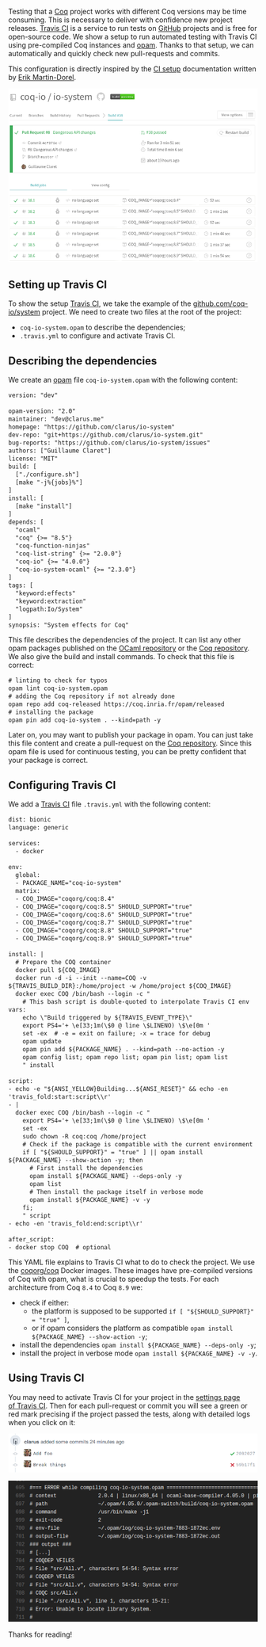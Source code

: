Testing that a&nbsp;[Coq](https://coq.inria.fr/) project works with different&nbsp;Coq versions may be time consuming. This is necessary to deliver with confidence new project releases.&nbsp;[Travis&nbsp;CI](https://travis-ci.com/) is a service to run tests on&nbsp;[GitHub](https://github.com/) projects and is free for open-source code. We show a setup to run automated testing with&nbsp;Travis&nbsp;CI using pre-compiled&nbsp;Coq instances and [opam](https://opam.ocaml.org/). Thanks to that setup, we can automatically and quickly check new pull-requests and commits.

This configuration is directly inspired by the [CI setup](https://github.com/coq-community/docker-coq/wiki/CI-setup) documentation written by [Erik Martin-Dorel](https://github.com/erikmd).

![Travis CI report on a pull-request](static/images/travis-ci/build-report.png "Travis CI report on a pull-request")

## Setting up Travis CI
To show the setup&nbsp;[Travis&nbsp;CI](https://travis-ci.com/), we take the example of the [github.com/coq-io/system](https://github.com/coq-io/system) project. We need to create two files at the root of the project:

* `coq-io-system.opam` to describe the dependencies;
* `.travis.yml` to configure and activate&nbsp;Travis&nbsp;CI.

## Describing the dependencies
We create an&nbsp;[opam](https://opam.ocaml.org/) file&nbsp;`coq-io-system.opam` with the following content:

    version: "dev"

    opam-version: "2.0"
    maintainer: "dev@clarus.me"
    homepage: "https://github.com/clarus/io-system"
    dev-repo: "git+https://github.com/clarus/io-system.git"
    bug-reports: "https://github.com/clarus/io-system/issues"
    authors: ["Guillaume Claret"]
    license: "MIT"
    build: [
      ["./configure.sh"]
      [make "-j%{jobs}%"]
    ]
    install: [
      [make "install"]
    ]
    depends: [
      "ocaml"
      "coq" {>= "8.5"}
      "coq-function-ninjas"
      "coq-list-string" {>= "2.0.0"}
      "coq-io" {>= "4.0.0"}
      "coq-io-system-ocaml" {>= "2.3.0"}
    ]
    tags: [
      "keyword:effects"
      "keyword:extraction"
      "logpath:Io/System"
    ]
    synopsis: "System effects for Coq"

This file describes the dependencies of the project. It can list any other opam packages published on the [OCaml repository](https://opam.ocaml.org/) or the [Coq repository](https://github.com/coq/opam-coq-archive). We also give the build and install commands. To check that this file is correct:

    # linting to check for typos
    opam lint coq-io-system.opam
    # adding the Coq repository if not already done
    opam repo add coq-released https://coq.inria.fr/opam/released
    # installing the package
    opam pin add coq-io-system . --kind=path -y

Later on, you may want to publish your package in opam. You can just take this file content and create a pull-request on the [Coq repository](https://github.com/coq/opam-coq-archive). Since this opam file is used for continuous testing, you can be pretty confident that your package is correct.

## Configuring Travis CI
We add a&nbsp;[Travis&nbsp;CI](https://travis-ci.com/) file&nbsp;`.travis.yml` with the following content:

    dist: bionic
    language: generic

    services:
      - docker

    env:
      global:
      - PACKAGE_NAME="coq-io-system"
      matrix:
      - COQ_IMAGE="coqorg/coq:8.4"
      - COQ_IMAGE="coqorg/coq:8.5" SHOULD_SUPPORT="true"
      - COQ_IMAGE="coqorg/coq:8.6" SHOULD_SUPPORT="true"
      - COQ_IMAGE="coqorg/coq:8.7" SHOULD_SUPPORT="true"
      - COQ_IMAGE="coqorg/coq:8.8" SHOULD_SUPPORT="true"
      - COQ_IMAGE="coqorg/coq:8.9" SHOULD_SUPPORT="true"

    install: |
      # Prepare the COQ container
      docker pull ${COQ_IMAGE}
      docker run -d -i --init --name=COQ -v ${TRAVIS_BUILD_DIR}:/home/project -w /home/project ${COQ_IMAGE}
      docker exec COQ /bin/bash --login -c "
        # This bash script is double-quoted to interpolate Travis CI env vars:
        echo \"Build triggered by ${TRAVIS_EVENT_TYPE}\"
        export PS4='+ \e[33;1m(\$0 @ line \$LINENO) \$\e[0m '
        set -ex  # -e = exit on failure; -x = trace for debug
        opam update
        opam pin add ${PACKAGE_NAME} . --kind=path --no-action -y
        opam config list; opam repo list; opam pin list; opam list
        " install

    script:
    - echo -e "${ANSI_YELLOW}Building...${ANSI_RESET}" && echo -en 'travis_fold:start:script\\r'
    - |
      docker exec COQ /bin/bash --login -c "
        export PS4='+ \e[33;1m(\$0 @ line \$LINENO) \$\e[0m '
        set -ex
        sudo chown -R coq:coq /home/project
        # Check if the package is compatible with the current environment
        if [ "${SHOULD_SUPPORT}" = "true" ] || opam install ${PACKAGE_NAME} --show-action -y; then
          # First install the dependencies
          opam install ${PACKAGE_NAME} --deps-only -y
          opam list
          # Then install the package itself in verbose mode
          opam install ${PACKAGE_NAME} -v -y
        fi;
        " script
    - echo -en 'travis_fold:end:script\\r'

    after_script:
    - docker stop COQ  # optional

This YAML file explains to&nbsp;Travis&nbsp;CI what to do to check the project. We use the [coqorg/coq](https://hub.docker.com/r/coqorg/coq) Docker images. These images have pre-compiled versions of Coq with opam, what is crucial to speedup the tests. For each architecture from Coq `8.4` to Coq `8.9` we:

* check if either:
  * the platform is supposed to be supported `if [ "${SHOULD_SUPPORT}" = "true" ]`,
  * or if opam considers the platform as compatible `opam install ${PACKAGE_NAME} --show-action -y`;
* install the dependencies `opam install ${PACKAGE_NAME} --deps-only -y`;
* install the project in verbose mode `opam install ${PACKAGE_NAME} -v -y`.

## Using Travis CI
You may need to activate Travis CI for your project in the [settings page of&nbsp;Travis&nbsp;CI](https://travis-ci.com/account/repositories). Then for each pull-request or commit you will see a green or red mark precising if the project passed the tests, along with detailed logs when you click on it:

![Commits in a pull-request](static/images/travis-ci/pull-request.png "Commits in a pull-request")

![Error logs](static/images/travis-ci/error-logs.png "Error logs")

Thanks for reading!
